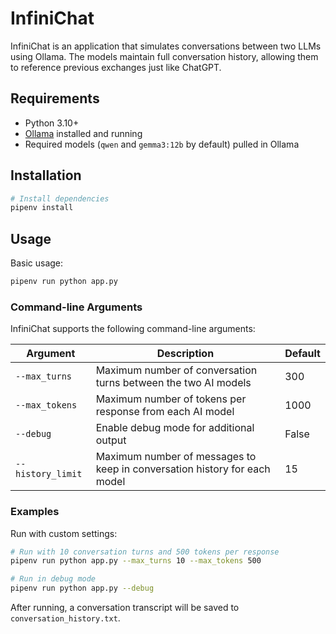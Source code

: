 # InfiniChat
InfiniChat is an application that simulates conversations between two LLMs using Ollama. The models maintain full conversation history, allowing them to reference previous exchanges just like ChatGPT.

## Requirements

- Python 3.10+
- [Ollama](https://ollama.com/download) installed and running
- Required models (`qwen` and `gemma3:12b` by default) pulled in Ollama

## Installation

```bash
# Install dependencies
pipenv install
```

## Usage

Basic usage:
```bash
pipenv run python app.py
```

### Command-line Arguments

InfiniChat supports the following command-line arguments:

| Argument | Description | Default |
|----------|-------------|---------|
| `--max_turns` | Maximum number of conversation turns between the two AI models | 300 |
| `--max_tokens` | Maximum number of tokens per response from each AI model | 1000 |
| `--debug` | Enable debug mode for additional output | False |
| `--history_limit` | Maximum number of messages to keep in conversation history for each model | 15 |

### Examples

Run with custom settings:
```bash
# Run with 10 conversation turns and 500 tokens per response
pipenv run python app.py --max_turns 10 --max_tokens 500

# Run in debug mode
pipenv run python app.py --debug
```

After running, a conversation transcript will be saved to `conversation_history.txt`.
